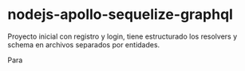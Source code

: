 # nodejs-apollo-sequelize-graphql
Proyecto inicial con registro y login, tiene estructurado los resolvers y schema en archivos separados por entidades.

Para 
